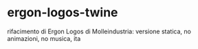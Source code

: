 # ergon-logos-twine
rifacimento di Ergon Logos di Molleindustria: versione statica, no animazioni, no musica, ita

